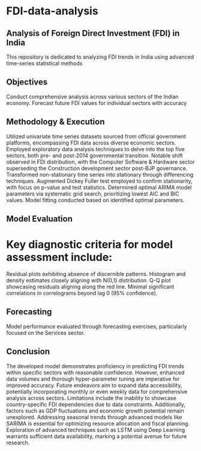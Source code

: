 # FDI-data-analysis
## Analysis of Foreign Direct Investment (FDI) in India
This repository is dedicated to analyzing FDI trends in India using advanced time-series statistical methods
## Objectives
Conduct comprehensive analysis across various sectors of the Indian economy.
Forecast future FDI values for individual sectors with accuracy
## Methodology & Execution
Utilized univariate time series datasets sourced from official government platforms, encompassing FDI data across diverse economic sectors.
Employed exploratory data analysis techniques to delve into the top five sectors, both pre- and post-2014 governmental transition.
Notable shift observed in FDI distribution, with the Computer Software & Hardware sector superseding the Construction development sector post-BJP governance.
Transformed non-stationary time series into stationary through differencing techniques.
Augmented Dickey Fuller test employed to confirm stationarity, with focus on p-value and test statistics.
Determined optimal ARIMA model parameters via systematic grid search, prioritizing lowest AIC and BIC values.
Model fitting conducted based on identified optimal parameters.
## Model Evaluation
# Key diagnostic criteria for model assessment include:

Residual plots exhibiting absence of discernible patterns.
Histogram and density estimates closely aligning with N(0,1) distribution.
Q-Q plot showcasing residuals aligning along the red line.
Minimal significant correlations in correlograms beyond lag 0 (95% confidence).
## Forecasting
Model performance evaluated through forecasting exercises, particularly focused on the Services sector.
## Conclusion
The developed model demonstrates proficiency in predicting FDI trends within specific sectors with reasonable confidence. However, enhanced data volumes and thorough hyper-parameter tuning are imperative for improved accuracy.
Future endeavors aim to expand data accessibility, potentially incorporating monthly or even weekly data for comprehensive analysis across sectors.
Limitations include the inability to showcase country-specific FDI dependencies due to data constraints. Additionally, factors such as GDP fluctuations and economic growth potential remain unexplored.
Addressing seasonal trends through advanced models like SARIMA is essential for optimizing resource allocation and fiscal planning.
Exploration of advanced techniques such as LSTM using Deep Learning warrants sufficient data availability, marking a potential avenue for future research.
